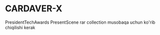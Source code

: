 # CARDAVER-X
PresidentTechAwards
PresentScene rar collection musobaqa uchun ko'rib chiqilishi kerak
